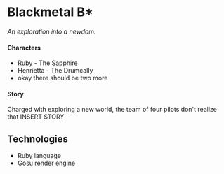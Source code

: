 # Blackmetal B*

_An exploration into a newdom._

#### Characters
- Ruby - The Sapphire
- Henrietta - The Drumcally
- okay there should be two more

#### Story

Charged with exploring a new world, the team of four pilots don't realize that INSERT STORY 

## Technologies

- Ruby language
- Gosu render engine
